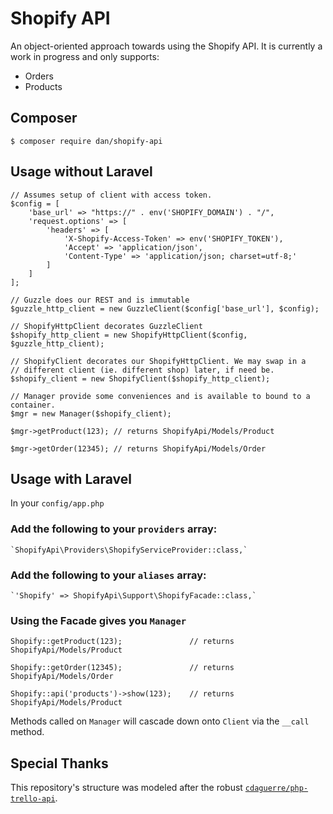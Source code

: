 # Shopify API

An object-oriented approach towards using the Shopify API. It is currently a work in progress and only supports:

* Orders
* Products

## Composer

    $ composer require dan/shopify-api
    
## Usage without Laravel

```
// Assumes setup of client with access token.
$config = [
    'base_url' => "https://" . env('SHOPIFY_DOMAIN') . "/",
    'request.options' => [
        'headers' => [
            'X-Shopify-Access-Token' => env('SHOPIFY_TOKEN'),
            'Accept' => 'application/json',
            'Content-Type' => 'application/json; charset=utf-8;'
        ]
    ]
];

// Guzzle does our REST and is immutable
$guzzle_http_client = new GuzzleClient($config['base_url'], $config);

// ShopifyHttpClient decorates GuzzleClient
$shopify_http_client = new ShopifyHttpClient($config, $guzzle_http_client);

// ShopifyClient decorates our ShopifyHttpClient. We may swap in a
// different client (ie. different shop) later, if need be.
$shopify_client = new ShopifyClient($shopify_http_client);

// Manager provide some conveniences and is available to bound to a container.
$mgr = new Manager($shopify_client);

$mgr->getProduct(123); // returns ShopifyApi/Models/Product

$mgr->getOrder(12345); // returns ShopifyApi/Models/Order
```

## Usage with Laravel

In your `config/app.php`

### Add the following to your `providers` array:

    `ShopifyApi\Providers\ShopifyServiceProvider::class,`
    
### Add the following to your `aliases` array:

    `'Shopify' => ShopifyApi\Support\ShopifyFacade::class,`
    
### Using the Facade gives you `Manager`

```
Shopify::getProduct(123);               // returns ShopifyApi/Models/Product

Shopify::getOrder(12345);               // returns ShopifyApi/Models/Order

Shopify::api('products')->show(123);    // returns ShopifyApi/Models/Product
```

Methods called on `Manager` will cascade down onto `Client` via the `__call` method.

## Special Thanks

This repository's structure was modeled after the robust [`cdaguerre/php-trello-api`](https://github.com/cdaguerre/php-trello-api).